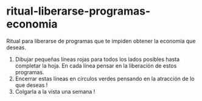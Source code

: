 # ritual-liberarse-programas-economia
Ritual para liberarse de programas que te impiden obtener la economía que deseas. 
1. Dibujar pequeñas líneas rojas para todos los lados posibles hasta completar la hoja. En cada línea pensar en la liberación de estos programas. 
2. Encerrar estas líneas en círculos verdes pensando en la atracción de lo que deseas ! 
3. Colgarla a la vista una semana !
